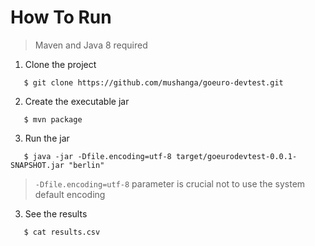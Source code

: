 # How To Run
> Maven and Java 8 required

1) Clone the project
```shell
   $ git clone https://github.com/mushanga/goeuro-devtest.git
```
2) Create the executable jar
```shell
   $ mvn package
```
3) Run the jar

```shell
   $ java -jar -Dfile.encoding=utf-8 target/goeurodevtest-0.0.1-SNAPSHOT.jar "berlin"
```
> `-Dfile.encoding=utf-8` parameter is crucial not to use the system default encoding
3) See the results

```shell
   $ cat results.csv
```
